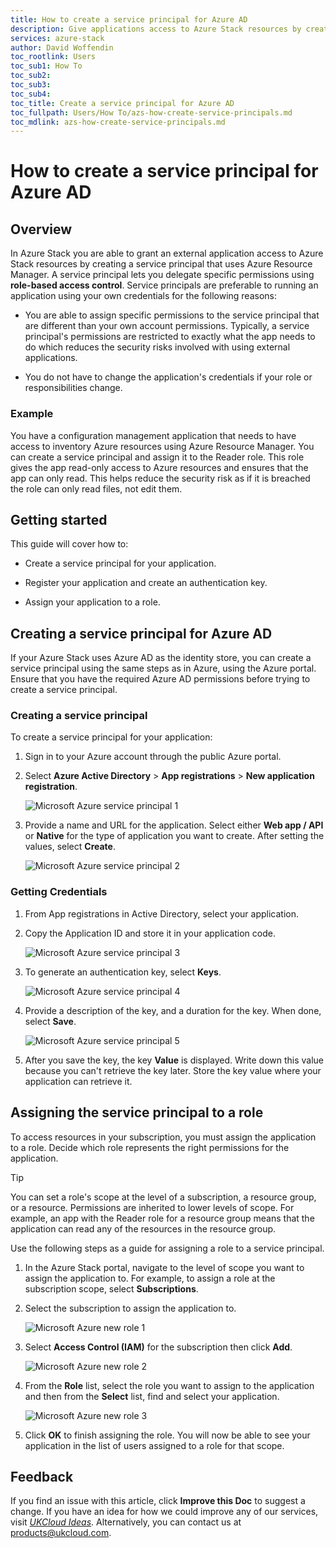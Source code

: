```yaml
---
title: How to create a service principal for Azure AD 
description: Give applications access to Azure Stack resources by creating service principals
services: azure-stack
author: David Woffendin
toc_rootlink: Users
toc_sub1: How To
toc_sub2:
toc_sub3:
toc_sub4:
toc_title: Create a service principal for Azure AD 
toc_fullpath: Users/How To/azs-how-create-service-principals.md
toc_mdlink: azs-how-create-service-principals.md
---
```


# How to create a service principal for Azure AD

## Overview

In Azure Stack you are able to grant an external application access to Azure Stack resources by creating a service principal that uses Azure Resource Manager. A service principal lets you delegate specific permissions using **role-based access control**. Service principals are preferable to running an application using your own credentials for the following reasons:

- You are able to assign specific permissions to the service principal that are different than your own account permissions. Typically, a service principal's permissions are restricted to exactly what the app needs to do which reduces the security risks involved with using external applications.

- You do not have to change the application's credentials if your role or responsibilities change.

### Example

You have a configuration management application that needs to have access to inventory Azure resources using Azure Resource Manager. You can create a service principal and assign it to the Reader role. This role gives the app read-only access to Azure resources and ensures that the app can only read. This helps reduce the security risk as if it is breached the role can only read files, not edit them.

## Getting started

This guide will cover how to:

- Create a service principal for your application.

- Register your application and create an authentication key.

- Assign your application to a role.

## Creating a service principal for Azure AD

If your Azure Stack uses Azure AD as the identity store, you can create a service principal using the same steps as in Azure, using the Azure portal. Ensure that you have the required Azure AD permissions before trying to create a service principal.

### Creating a service principal

To create a service principal for your application:

1. Sign in to your Azure account through the public Azure portal.

2. Select **Azure Active Directory** > **App registrations** > **New application registration**.

    ![Microsoft Azure service principal 1](images/azs-portal-new-principle1.png)

3. Provide a name and URL for the application. Select either **Web app / API** or **Native** for the type of application you want to create. After setting the values, select **Create**.

    ![Microsoft Azure service principal 2](images/azs-portal-new-principle2.png)

### Getting Credentials

1. From App registrations in Active Directory, select your application.

2. Copy the Application ID and store it in your application code.

    ![Microsoft Azure service principal 3](images/azs-portal-new-principle3.png)

3. To generate an authentication key, select **Keys**.

    ![Microsoft Azure service principal 4](images/azs-portal-new-principle4.png)

4. Provide a description of the key, and a duration for the key. When done, select **Save**.

    ![Microsoft Azure service principal 5](images/azs-portal-new-principle5.png)

5. After you save the key, the key **Value** is displayed. Write down this value because you can't retrieve the key later. Store the key value where your application can retrieve it.

## Assigning the service principal to a role

To access resources in your subscription, you must assign the application to a role. Decide which role represents the right permissions for the application.

 > [!TIP]
 > You can set a role's scope at the level of a subscription, a resource group, or a resource. Permissions are inherited to lower levels of scope. For example, an app with the Reader role for a resource group means that the application can read any of the resources in the resource group.

Use the following steps as a guide for assigning a role to a service principal.

1. In the Azure Stack portal, navigate to the level of scope you want to assign the application to. For example, to assign a role at the subscription scope, select **Subscriptions**.

2. Select the subscription to assign the application to.

    ![Microsoft Azure new role 1](images/azs-portal-new-role1.png)

3. Select **Access Control (IAM)** for the subscription then click **Add**.

    ![Microsoft Azure new role 2](images/azs-portal-new-role2.png)

4. From the **Role** list, select the role you want to assign to the application and then from the **Select** list, find and select your application.

    ![Microsoft Azure new role 3](images/azs-portal-new-role3.png)

5. Click **OK** to finish assigning the role. You will now be able to see your application in the list of users assigned to a role for that scope.

## Feedback

  If you find an issue with this article, click **Improve this Doc** to suggest a change. If you have an idea for how we could improve any of our services, visit [*UKCloud Ideas*](https://ideas.ukcloud.com). Alternatively, you can contact us at <products@ukcloud.com>.
